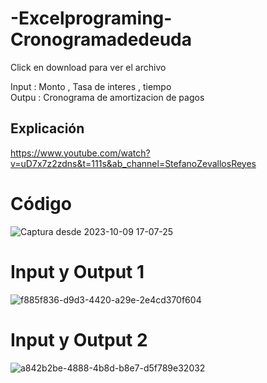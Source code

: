 
# -Excelprograming-Cronogramadedeuda
Click en download para ver el archivo

Input : Monto , Tasa de interes , tiempo </br>
Outpu : Cronograma de amortizacion de pagos 

## Explicación
https://www.youtube.com/watch?v=uD7x7z2zdns&t=111s&ab_channel=StefanoZevallosReyes
# Código 
![Captura desde 2023-10-09 17-07-25](https://github.com/StefanoZevallos/Excel_VBA/assets/107054283/b70f023f-5a47-48a7-ae3b-adc7bba5fdf1)
# Input y Output 1
![f885f836-d9d3-4420-a29e-2e4cd370f604](https://github.com/StefanoZevallos/Excel_VBA/assets/107054283/617c5556-aaf7-44b1-8135-ec7595b409db)
# Input y Output 2
![a842b2be-4888-4b8d-b8e7-d5f789e32032](https://github.com/StefanoZevallos/Excel_VBA/assets/107054283/87294887-8c3f-4459-9186-d79495b19d84)
